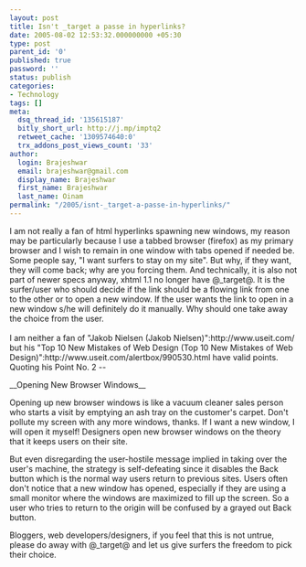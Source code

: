 ```yaml
---
layout: post
title: Isn't _target a passe in hyperlinks?
date: 2005-08-02 12:53:32.000000000 +05:30
type: post
parent_id: '0'
published: true
password: ''
status: publish
categories:
- Technology
tags: []
meta:
  dsq_thread_id: '135615187'
  bitly_short_url: http://j.mp/imptq2
  retweet_cache: '1309574640:0'
  trx_addons_post_views_count: '33'
author:
  login: Brajeshwar
  email: brajeshwar@gmail.com
  display_name: Brajeshwar
  first_name: Brajeshwar
  last_name: Oinam
permalink: "/2005/isnt-_target-a-passe-in-hyperlinks/"
---
```

<p>I am not really a fan of html hyperlinks spawning new windows, my reason may be particularly because I use a tabbed browser (firefox) as my primary browser and I wish to remain in one window with tabs opened if needed be. Some people say, "I want surfers to stay on my site". But why, if they want, they will come back; why are you forcing them. And technically, it is also not part of newer specs anyway, xhtml 1.1 no longer have @_target@. It is the surfer/user who should decide if the link should be a flowing link from one to the other or to open a new window. If the user wants the link to open in a new window s/he will definitely do it manually. Why should one take away the choice from the user.<br />
<br />
I am neither a fan of "Jakob Nielsen (Jakob Nielsen)":http://www.useit.com/ but his "Top 10 New Mistakes of Web Design (Top 10 New Mistakes of Web Design)":http://www.useit.com/alertbox/990530.html have valid points. Quoting his Point No. 2 --</p>
<p>__Opening New Browser Windows__</p>
<p>Opening up new browser windows is like a vacuum cleaner sales person who starts a visit by emptying an ash tray on the customer's carpet. Don't pollute my screen with any more windows, thanks. If I want a new window, I will open it myself! Designers open new browser windows on the theory that it keeps users on their site.</p>
<p>But even disregarding the user-hostile message implied in taking over the user's machine, the strategy is self-defeating since it disables the Back button which is the normal way users return to previous sites. Users often don't notice that a new window has opened, especially if they are using a small monitor where the windows are maximized to fill up the screen. So a user who tries to return to the origin will be confused by a grayed out Back button.</p>
<p>Bloggers, web developers/designers, if you feel that this is not untrue, please do away with @_target@ and let us give surfers the freedom to pick their choice.</p>
